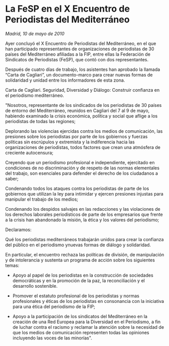 # La FeSP en el X Encuentro de Periodistas del Mediterráneo

*Madrid, 10 de mayo de 2010*

Ayer concluyó el X Encuentro de Periodistas del Mediterráneo, en el que han participado representantes de organizaciones de periodistas de 30 países del Mediterráneo afiliadas a la FIP, entre ellas la Federación de Sindicatos de Periodistas (FeSP), que contó con dos representantes.

Después de cuatro días de trabajo, los asistentes han aprobado la llamada “Carta de Cagliari”, un documento-marco para crear nuevas formas de solidaridad y unidad entre los informadores de esta zona.

Carta de Cagliari. Seguridad, Diversidad y Diálogo: Construir confianza en el periodismo mediterráneo.

"Nosotros, representante de los sindicados de los periodistas de 30 países de entorno del Mediterráneo, reunidos en Cagliari del 7 al 9 de mayo, habiendo examinado la crisis económica, política y social que aflige a los periodistas de todas las regiones;

Deplorando las violencias ejercidas contra los medios de comunicación, las presiones sobre los periodistas por parte de los gobiernos y fuerzas políticas sin escrúpulos y extremista y la indiferencia hacia las organizaciones de periodistas, todos factores que crean una atmósfera de creciente autocensura;

Creyendo que un periodismo profesional e independiente, ejercitado en condiciones de no discriminación y de respeto de las normas elementales del trabajo, son esenciales para defender el derecho de los ciudadanos a saber;

Condenando todos los ataques contra los periodistas de parte de los gobiernos que utilizan la ley para intimidar y ejercen presiones injustas para manipular el trabajo de los medios;

Condenando los despidos salvajes en las redacciones y las violaciones de los derechos laborales periodísticos de parte de los empresarios que frente a la crisis han abandonado la misión, la ética y los valores del periodismo;

Declaramos:

Qué los periodistas mediterráneos trabajarán unidos para crear la confianza del público en el periodismo ynuevas formas de diálogo y solidaridad.

En particular, el encuentro rechaza las políticas de división, de manipulación y de intolerancia y sustenta un programa de acción sobre los siguientes temas:

- Apoyo al papel de los periodistas en la construcción de sociedades democráticas y en la promoción de la paz, la reconciliación y el desarrollo sostenible.

- Promover el estatuto profesional de los periodistas y normas profesionales y éticas de los periodistas en consonancia con la iniciativa para una ética del periodismo de la FIP;

- Apoyo a la participación de los sindicatos del Mediterráneo en la creación de una Red Europea para la Diversidad en el Periodismo, a fin de luchar contra el racismo y reclamar la atención sobre la necesidad de que los medios de comunicación representen todas las opiniones incluyendo las voces de las minorías".
